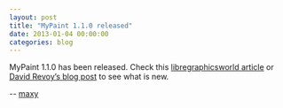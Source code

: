 ```yaml
---
layout: post
title: "MyPaint 1.1.0 released"
date: 2013-01-04 00:00:00
categories: blog
---
```


MyPaint 1.1.0 has been released.
Check this
[libregraphicsworld article](http://libregraphicsworld.org/blog/entry/mypaint-1.1.0-released)
or 
[David Revoy’s blog post](
http://www.davidrevoy.com/article154/mypaint-1-1-a-guide-through-the-new-features) to see what is new.

-- [maxy](https://github.com/martinxyz)
